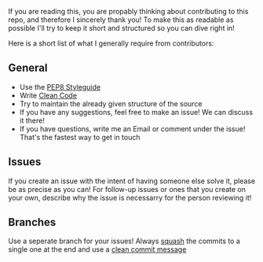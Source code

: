 If you are reading this, you are propably thinking about contributing to this repo, and therefore I sincerely thank you!
To make this as readable as possible I'll try to keep it short and structured so you can dive right in!

Here is a short list of what I generally require from contributors:

## General 
- Use the [PEP8 Styleguide](https://www.python.org/dev/peps/pep-0008/)
- Write [Clean Code](https://gist.github.com/wojteklu/73c6914cc446146b8b533c0988cf8d29)
- Try to maintain the already given structure of the source
- If you have any suggestions, feel free to make an issue! We can discuss it there!
- If you have questions, write me an Email or comment under the issue! That's the fastest way to get in touch

## Issues
If you create an issue with the intent of having someone else solve it, please be as precise as you can!
For follow-up issues or ones that you create on your own, describe why the issue is necessarry for the person reviewing it!

## Branches
Use a seperate branch for your issues! Always [squash](https://github.com/mockito/mockito/wiki/Using-git-to-prepare-your-PR-to-have-a-clean-history) the commits to a single one at the end and use a [clean commit message](https://chris.beams.io/posts/git-commit/)  
